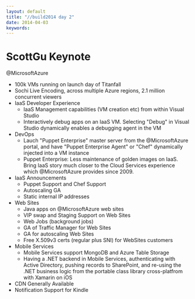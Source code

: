 ```yaml
---
layout: default
title: "//build2014 day 2"
date: 2014-04-03
keywords: 
---
```


# ScottGu Keynote

@MicrosoftAzure

- 100k VMs running on launch day of Titanfall
- Sochi Live Encoding, across multiple Azure regions, 2.1 million concurrent viewers
- IaaS Developer Experience
	- IaaS Management capabilities (VM creation etc) from within Visual Studio
	- Interactively debug apps on an IaaS VM. Selecting "Debug" in Visual Studio dynamically enables a debugging agent in the VM
- DevOps
	- Lauch "Puppet Enterprise" master server from the @MicrosoftAzure portal, and have "Puppet Enterprise Agent" or "Chef" dynamically injected into a VM instance
	- Puppet Enterprise: Less maintenance of golden images on IaaS. Bring IaaS story much closer to the Cloud Services experience which @MicrosoftAzure provides since 2009. 
- IaaS Announcements
	- Puppet Support and Chef Support
	- Autoscaling GA
	- Static internal IP addresses
- Web Sites
	- Java apps on @MicrosoftAzure web sites
	- VIP swap and Staging Support on Web Sites
	- Web Jobs (background jobs)
	- GA of Traffic Manager for Web Sites
	- GA for autoscaling Web Sites
	- Free X.509v3 certs (regular plus SNI) for WebSites customers
- Mobile Services
	- Mobile Services support MongoDB and Azure Table Storage
	- Having a .NET backend in Mobile Services, authenticating with Active Directory, pushing records to SharePoint, and re-using the .NET business logic from the portable class library cross-platfrom with Xamarin on iOS
- CDN Generally Available
- Notification Support for Kindle

